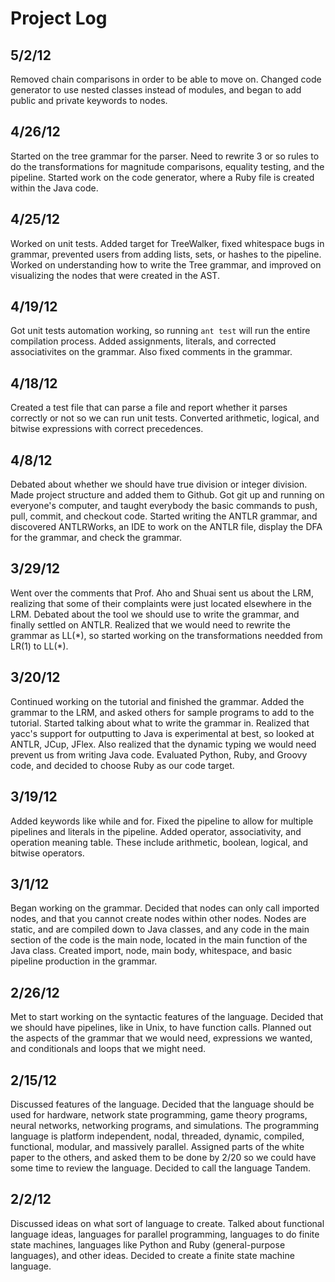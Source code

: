 # Project Log

## 5/2/12

Removed chain comparisons in order to be able to move on. Changed code generator to use nested classes instead of modules, and began to add public and private keywords to nodes.

## 4/26/12

Started on the tree grammar for the parser. Need to rewrite 3 or so rules to do the transformations for magnitude comparisons, equality testing, and the pipeline. Started work on the code generator, where a Ruby file is created within the Java code.

## 4/25/12

Worked on unit tests. Added target for TreeWalker, fixed whitespace bugs in grammar, prevented users from adding lists, sets, or hashes to the pipeline. Worked on understanding how to write the Tree grammar, and improved on visualizing the nodes that were created in the AST.

## 4/19/12

Got unit tests automation working, so running `ant test` will run the entire compilation process. Added assignments, literals, and corrected associativites on the grammar. Also fixed comments in the grammar.

## 4/18/12

Created a test file that can parse a file and report whether it parses correctly or not so we can run unit tests. Converted arithmetic, logical, and bitwise expressions with correct precedences.

## 4/8/12

Debated about whether we should have true division or integer division. Made project structure and added them to Github. Got git up and running on everyone's computer, and taught everybody the basic commands to push, pull, commit, and checkout code. Started writing the ANTLR grammar, and discovered ANTLRWorks, an IDE to work on the ANTLR file, display the DFA for the grammar, and check the grammar.

## 3/29/12

Went over the comments that Prof. Aho and Shuai sent us about the LRM, realizing that some of their complaints were just located elsewhere in the LRM. Debated about the tool we should use to write the grammar, and finally settled on ANTLR. Realized that we would need to rewrite the grammar as LL(\*), so started working on the transformations needded from LR(1) to LL(\*).

## 3/20/12

Continued working on the tutorial and finished the grammar. Added the grammar to the LRM, and asked others for sample programs to add to the tutorial. Started talking about what to write the grammar in. Realized that yacc's support for outputting to Java is experimental at best, so looked at ANTLR, JCup, JFlex. Also realized that the dynamic typing we would need prevent us from writing Java code. Evaluated Python, Ruby, and Groovy code, and decided to choose Ruby as our code target.

## 3/19/12

Added keywords like while and for. Fixed the pipeline to allow for multiple pipelines and literals in the pipeline. Added operator, associativity, and operation meaning table. These include arithmetic, boolean, logical, and bitwise operators.

## 3/1/12

Began working on the grammar. Decided that nodes can only call imported nodes, and that you cannot create nodes within other nodes. Nodes are static, and are compiled down to Java classes, and any code in the main section of the code is the main node, located in the main function of the Java class. Created import, node, main body, whitespace, and basic pipeline production in the grammar.

## 2/26/12

Met to start working on the syntactic features of the language. Decided that we should have pipelines, like in Unix, to have function calls. Planned out the aspects of the grammar that we would need, expressions we wanted, and conditionals and loops that we might need.

## 2/15/12

Discussed features of the language. Decided that the language should be used for hardware, network state programming, game theory programs, neural networks, networking programs, and simulations. The programming language is platform independent, nodal, threaded, dynamic, compiled, functional, modular, and massively parallel. Assigned parts of the white paper to the others, and asked them to be done by 2/20 so we could have some time to review the language. Decided to call the language Tandem.

## 2/2/12

Discussed ideas on what sort of language to create. Talked about functional language ideas, languages for parallel programming, languages to do finite state machines, languages like Python and Ruby (general-purpose languages), and other ideas. Decided to create a finite state machine language.